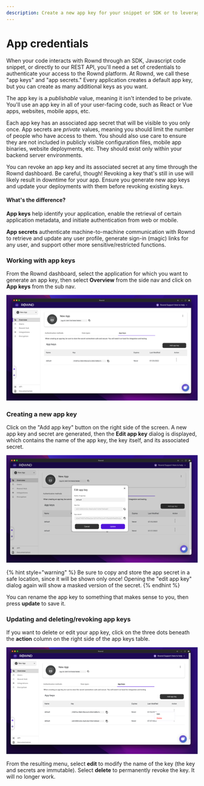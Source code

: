 ```yaml
---
description: Create a new app key for your snippet or SDK or to leverage the Rownd API.
---
```


# App credentials

When your code interacts with Rownd through an SDK, Javascript code snippet, or directly to our REST API, you'll need a set of credentials to authenticate your access to the Rownd platform. At Rownd, we call these "app keys" and "app secrets." Every application creates a default app key, but you can create as many additional keys as you want.

The app key is a _publishable_ value, meaning it isn't intended to be private. You'll use an app key in all of your user-facing code, such as React or Vue apps, websites, mobile apps, etc.

Each app key has an associated app secret that will be visible to you only once. App secrets are _private_ values, meaning you should limit the number of people who have access to them. You should also use care to ensure they are not included in publicly visible configuration files, mobile app binaries, website deployments, etc. They should exist only within your backend server environments.

You can revoke an app key and its associated secret at any time through the Rownd dashboard. Be careful, though! Revoking a key that's still in use will likely result in downtime for your app. Ensure you generate new app keys and update your deployments with them before revoking existing keys.

#### What's the difference?

**App keys** help identify your application, enable the retrieval of certain application metadata, and initiate authentication from web or mobile.

**App secrets** authenticate machine-to-machine communication with Rownd to retrieve and update any user profile, generate sign-in (magic) links for any user, and support other more sensitive/restricted functions.

### Working with app keys

From the Rownd dashboard, select the application for which you want to generate an app key, then select **Overview** from the side nav and click on **App keys** from the sub nav.

![App keys are located in the overview section](<../../.gitbook/assets/image (7).png>)

### Creating a new app key

Click on the "Add app key" button on the right side of the screen. A new app key and secret are generated, then the **Edit app key** dialog is displayed, which contains the name of the app key, the key itself, and its associated secret.

![The edit app key dialog](../../.gitbook/assets/image.png)

{% hint style="warning" %}
Be sure to copy and store the app secret in a safe location, since it will be shown only once! Opening the "edit app key" dialog again will show a masked version of the secret.
{% endhint %}

You can rename the app key to something that makes sense to you, then press **update** to save it.

### Updating and deleting/revoking app keys

If you want to delete or edit your app key, click on the three dots beneath the **action** column on the right side of the app keys table.

![The app keys table showing edit and delete options](<../../.gitbook/assets/image (14).png>)

From the resulting menu, select **edit** to modify the name of the key (the key and secrets are immutable). Select **delete** to permanently revoke the key. It will no longer work.
